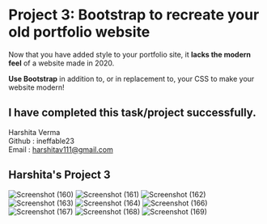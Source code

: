# Project 3: Bootstrap to recreate your old portfolio website

Now that you have added style to your portfolio site, it **lacks the modern feel** of a website made in 2020.

**Use Bootstrap** in addition to, or in replacement to, your CSS to make your website modern!

## I have completed this task/project successfully.

Harshita Verma <br>
Github : ineffable23 <br>
Email : harshitav111@gmail.com


## Harshita's Project 3

![Screenshot (160)](https://user-images.githubusercontent.com/49369387/103971086-ac6e1200-518f-11eb-82f2-72f53c716831.png)
![Screenshot (161)](https://user-images.githubusercontent.com/49369387/103969916-0b7e5780-518d-11eb-8652-9825169328b3.png)
![Screenshot (162)](https://user-images.githubusercontent.com/49369387/103969923-120ccf00-518d-11eb-81ce-c5aba4723868.png)
![Screenshot (163)](https://user-images.githubusercontent.com/49369387/103969931-1802b000-518d-11eb-8f39-3159c329d478.png)
![Screenshot (164)](https://user-images.githubusercontent.com/49369387/103969956-251f9f00-518d-11eb-95bd-84cd4353cb9e.png)
![Screenshot (166)](https://user-images.githubusercontent.com/49369387/103969958-26e96280-518d-11eb-8add-a06c8eb9a638.png)
![Screenshot (167)](https://user-images.githubusercontent.com/49369387/103969960-281a8f80-518d-11eb-9f35-086ef59d598f.png)
![Screenshot (168)](https://user-images.githubusercontent.com/49369387/103969963-28b32600-518d-11eb-99ce-60cbf13dbae7.png)
![Screenshot (169)](https://user-images.githubusercontent.com/49369387/103969966-294bbc80-518d-11eb-9001-07897d45b2a6.png)
